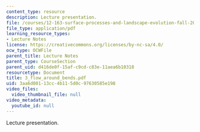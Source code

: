 ```yaml
---
content_type: resource
description: Lecture presentation.
file: /courses/12-163-surface-processes-and-landscape-evolution-fall-2004/3aa6d00113cc4b115d0c97630585e198_3_flow_around_bends.pdf
file_type: application/pdf
learning_resource_types:
- Lecture Notes
license: https://creativecommons.org/licenses/by-nc-sa/4.0/
ocw_type: OCWFile
parent_title: Lecture Notes
parent_type: CourseSection
parent_uid: d416de0f-15af-c9cd-c83e-11aea6b10318
resourcetype: Document
title: 3_flow_around_bends.pdf
uid: 3aa6d001-13cc-4b11-5d0c-97630585e198
video_files:
  video_thumbnail_file: null
video_metadata:
  youtube_id: null
---
```

Lecture presentation.